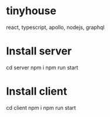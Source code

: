 # tinyhouse
react, typescript, apollo, nodejs, graphql

# Install server
cd server
npm i
npm run start

# Install client
cd client
npm i
npm run start


